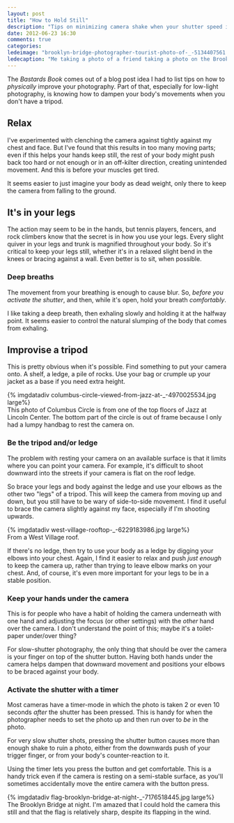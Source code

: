 ```yaml
---
layout: post
title: "How to Hold Still"
description: "Tips on minimizing camera shake when your shutter speed is slow."
date: 2012-06-23 16:30
comments: true
categories: 
ledeimage: "brooklyn-bridge-photographer-tourist-photo-of-_-5134407561.jpg" 
ledecaption: "Me taking a photo of a friend taking a photo on the Brooklyn Bridge. There's just enough ambient light, from the moon and artificial sources, to create a moody scene."
---
```


The *Bastards Book* comes out of a blog post idea I had to list tips on how to *physically* improve your photography. Part of that, especially for low-light photography, is knowing how to dampen your body's movements when you don't have a tripod.

<!--more-->


## Relax
I've experimented with clenching the camera against tightly against my chest and face. But I've found that this results in too many moving parts; even if this helps your hands keep still, the rest of your body might push back too hard or not enough or in an off-kilter direction, creating unintended movement. And this is before your muscles get tired.

It seems easier to just imagine your body as dead weight, only there to keep the camera from falling to the ground.

## It's in your legs
The action may seem to be in the hands, but tennis players, fencers, and rock climbers know that the secret is in how you use your legs. Every slight quiver in your legs and trunk is magnified throughout your body. So it's critical to keep your legs still, whether it's in a relaxed slight bend in the knees or bracing against a wall. Even better is to sit, when possible.

### Deep breaths
The movement from your breathing is enough to cause blur. So, *before you activate the shutter*, and then, while it's open, hold your breath *comfortably*.

I like taking a deep breath, then exhaling slowly and holding it at the halfway point. It seems easier to control the natural slumping of the body that comes from exhaling.



## Improvise a tripod
This is pretty obvious when it's possible. Find something to put your camera onto. A shelf, a ledge, a pile of rocks. Use your bag or crumple up your jacket as a base if you need extra height.

<div class="wide imgwrap">
	{% imgdatadiv columbus-circle-viewed-from-jazz-at-_-4970025534.jpg large%}
	<div class="caption">
		This photo of Columbus Circle is from one of the top floors of Jazz at Lincoln Center. The bottom part of the circle is out of frame because I only had a lumpy handbag to rest the camera on.
	</div>
</div>

### Be the tripod and/or ledge
The problem with resting your camera on an available surface is that it limits where you can point your camera. For example, it's difficult to shoot downward into the streets if your camera is flat on the roof ledge.

So brace your legs and body against the ledge and use your elbows as the other two "legs" of a tripod. This will keep the camera from moving up and down, but you still have to be wary of side-to-side movement. I find it useful to brace the camera slightly against my face, especially if I'm shooting upwards.


<div class="wide imgwrap">
	{% imgdatadiv west-village-rooftop-_-6229183986.jpg large%}
	<div class="caption">
		From a West Village roof.
	</div>
</div>



If there's no ledge, then try to use your body as a ledge by digging your elbows into your chest. Again, I find it easier to relax and push *just enough* to keep the camera up, rather than trying to leave elbow marks on your chest. And, of course, it's even more important for your legs to be in a stable position.


### Keep your hands under the camera
This is for people who have a habit of holding the camera underneath with one hand and adjusting the focus (or other settings) with the *other* hand over the camera. I don't understand the point of this; maybe it's a toilet-paper under/over thing?

For slow-shutter photography, the only thing that should be over the camera is your finger on top of the shutter button. Having both hands under the camera helps dampen that downward movement and positions your elbows to be braced against your body.


### Activate the shutter with a timer
Most cameras have a timer-mode in which the photo is taken 2 or even 10 seconds *after* the shutter has been pressed. This is handy for when the photographer needs to set the photo up and then run over to *be* in the photo.

For very slow shutter shots, pressing the shutter button causes more than enough shake to ruin a photo, either from the downwards push of your trigger finger, or from your body's counter-reaction to it. 

Using the timer lets you press the button and get comfortable. This is a handy trick even if the camera is resting on a semi-stable surface, as you'll sometimes accidentally move the entire camera with the button press.

<div class="wide imgwrap">
	{% imgdatadiv flag-brooklyn-bridge-at-night-_-7176518445.jpg large%}
	<div class="caption">
		The Brooklyn Bridge at night. I'm amazed that I could hold the camera this still and that the flag is relatively sharp, despite its flapping in the wind.
	</div>
</div>




